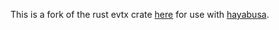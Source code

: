 This is a fork of the rust evtx crate [here](https://github.com/omerbenamram/evtx) for use with [hayabusa](https://github.com/Yamato-Security/hayabusa).